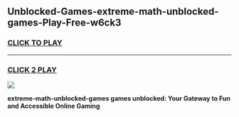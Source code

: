 
## Unblocked-Games-extreme-math-unblocked-games-Play-Free-w6ck3
<h3>
<a href="https://premium76.site?title=extreme-math-unblocked-games&ref=19M">CLICK TO PLAY</a></h3>
<hr>

<h3>
<a href="https://premium76.site?title=extreme-math-unblocked-games&ref=19M">CLICK 2 PLAY</a>
  
</h3>

<a href="https://premium76.site?title=extreme-math-unblocked-games&ref=19M"><img src="https://clearcache.store/games.png"></a>


**extreme-math-unblocked-games games unblocked: Your Gateway to Fun and Accessible Online Gaming**
